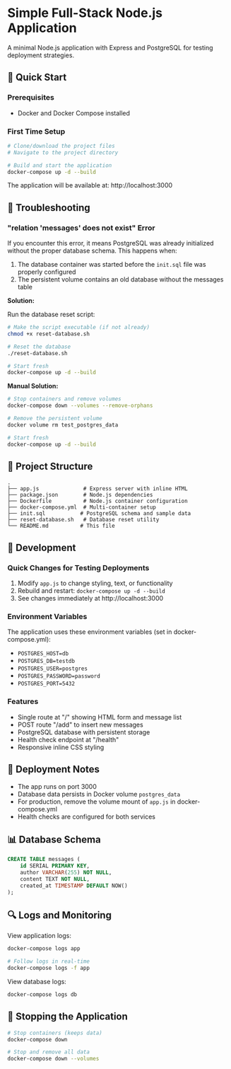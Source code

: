 # Simple Full-Stack Node.js Application

A minimal Node.js application with Express and PostgreSQL for testing deployment strategies.

## 🚀 Quick Start

### Prerequisites
- Docker and Docker Compose installed

### First Time Setup

```bash
# Clone/download the project files
# Navigate to the project directory

# Build and start the application
docker-compose up -d --build
```

The application will be available at: http://localhost:3000

## 🐛 Troubleshooting

### "relation 'messages' does not exist" Error

If you encounter this error, it means PostgreSQL was already initialized without the proper database schema. This happens when:

1. The database container was started before the `init.sql` file was properly configured
2. The persistent volume contains an old database without the messages table

**Solution:**

Run the database reset script:

```bash
# Make the script executable (if not already)
chmod +x reset-database.sh

# Reset the database
./reset-database.sh

# Start fresh
docker-compose up -d --build
```

**Manual Solution:**

```bash
# Stop containers and remove volumes
docker-compose down --volumes --remove-orphans

# Remove the persistent volume
docker volume rm test_postgres_data

# Start fresh
docker-compose up -d --build
```

## 📁 Project Structure

```
.
├── app.js              # Express server with inline HTML
├── package.json        # Node.js dependencies
├── Dockerfile          # Node.js container configuration
├── docker-compose.yml  # Multi-container setup
├── init.sql           # PostgreSQL schema and sample data
├── reset-database.sh   # Database reset utility
└── README.md          # This file
```

## 🔧 Development

### Quick Changes for Testing Deployments

1. Modify `app.js` to change styling, text, or functionality
2. Rebuild and restart: `docker-compose up -d --build`
3. See changes immediately at http://localhost:3000

### Environment Variables

The application uses these environment variables (set in docker-compose.yml):

- `POSTGRES_HOST=db`
- `POSTGRES_DB=testdb`
- `POSTGRES_USER=postgres`
- `POSTGRES_PASSWORD=password`
- `POSTGRES_PORT=5432`

### Features

- Single route at "/" showing HTML form and message list
- POST route "/add" to insert new messages
- PostgreSQL database with persistent storage
- Health check endpoint at "/health"
- Responsive inline CSS styling

## 🚢 Deployment Notes

- The app runs on port 3000
- Database data persists in Docker volume `postgres_data`
- For production, remove the volume mount of `app.js` in docker-compose.yml
- Health checks are configured for both services

## 📊 Database Schema

```sql
CREATE TABLE messages (
    id SERIAL PRIMARY KEY,
    author VARCHAR(255) NOT NULL,
    content TEXT NOT NULL,
    created_at TIMESTAMP DEFAULT NOW()
);
```

## 🔍 Logs and Monitoring

View application logs:
```bash
docker-compose logs app

# Follow logs in real-time
docker-compose logs -f app
```

View database logs:
```bash
docker-compose logs db
```

## 🛑 Stopping the Application

```bash
# Stop containers (keeps data)
docker-compose down

# Stop and remove all data
docker-compose down --volumes
```